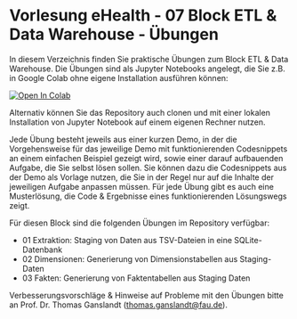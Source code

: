 # Vorlesung eHealth - 07 Block ETL & Data Warehouse - Übungen

In diesem Verzeichnis finden Sie praktische Übungen zum Block ETL & Data Warehouse.
Die Übungen sind als Jupyter Notebooks angelegt, die Sie z.B. in Google Colab ohne eigene Installation ausführen können:

<a target="_blank" href="https://colab.research.google.com/github/fau-lmi/lct-ehealth">
  <img src="https://colab.research.google.com/assets/colab-badge.svg" alt="Open In Colab"/>
</a>


Alternativ können Sie das Repository auch clonen und mit einer lokalen Installation von Jupyter Notebook auf einem eigenen Rechner nutzen.

Jede Übung besteht jeweils aus einer kurzen Demo, in der die Vorgehensweise für das jeweilige Demo mit funktionierenden Codesnippets an einem einfachen Beispiel gezeigt wird, sowie einer darauf aufbauenden Aufgabe, die Sie selbst lösen sollen. Sie können dazu die Codesnippets aus der Demo als Vorlage nutzen, die Sie in der Regel nur auf die Inhalte der jeweiligen Aufgabe anpassen müssen. Für jede Übung gibt es auch eine Musterlösung, die Code & Ergebnisse eines funktionierenden Lösungswegs zeigt.

Für diesen Block sind die folgenden Übungen im Repository verfügbar:

* 01 Extraktion: Staging von Daten aus TSV-Dateien in eine SQLite-Datenbank
* 02 Dimensionen: Generierung von Dimensionstabellen aus Staging-Daten
* 03 Fakten: Generierung von Faktentabellen aus Staging Daten

Verbesserungsvorschläge & Hinweise auf Probleme mit den Übungen bitte an Prof. Dr. Thomas Ganslandt (thomas.ganslandt@fau.de).
